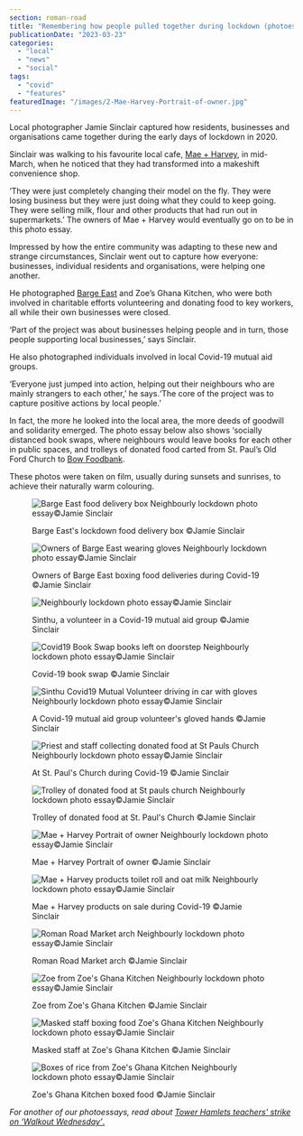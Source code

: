 ```yaml
---
section: roman-road
title: "Remembering how people pulled together during lockdown (photoessay)"
publicationDate: "2023-03-23"
categories: 
  - "local"
  - "news"
  - "social"
tags: 
  - "covid"
  - "features"
featuredImage: "/images/2-Mae-Harvey-Portrait-of-owner.jpg"
---
```


Local photographer Jamie Sinclair captured how residents, businesses and organisations came together during the early days of lockdown in 2020.

Sinclair was walking to his favourite local cafe, [Mae + Harvey](https://romanroadlondon.com/mae-and-harvey-cafe/), in mid-March, when he noticed that they had transformed into a makeshift convenience shop.

‘They were just completely changing their model on the fly. They were losing business but they were just doing what they could to keep going. They were selling milk, flour and other products that had run out in supermarkets.’ The owners of Mae + Harvey would eventually go on to be in this photo essay. 

Impressed by how the entire community was adapting to these new and strange circumstances, Sinclair went out to capture how everyone: businesses, individual residents and organisations, were helping one another. 

He photographed [Barge East](https://romanroadlondon.com/barge-east-restaurant-hackney-wick/) and Zoe’s Ghana Kitchen, who were both involved in charitable efforts volunteering and donating food to key workers, all while their own businesses were closed. 

‘Part of the project was about businesses helping people and in turn, those people supporting local businesses,’ says Sinclair.

He also photographed individuals involved in local Covid-19 mutual aid groups.

‘Everyone just jumped into action, helping out their neighbours who are mainly strangers to each other,’ he says.‘The core of the project was to capture positive actions by local people.’ 

In fact, the more he looked into the local area, the more deeds of goodwill and solidarity emerged. The photo essay below also shows ‘socially distanced book swaps, where neighbours would leave books for each other in public spaces, and trolleys of donated food carted from St. Paul’s Old Ford Church to [Bow Foodbank](https://romanroadlondon.com/bow-foodbank-volunteer-ronald-whelan/). 

These photos were taken on film, usually during sunsets and sunrises, to achieve their naturally warm colouring. 

<figure>

![Barge East food delivery box Neighbourly lockdown photo essay©Jamie Sinclair](/images/Barge-East-food-delivery-box-1024x683.jpg)

<figcaption>

Barge East's lockdown food delivery box ©Jamie Sinclair

</figcaption>

</figure>

<figure>

![Owners of Barge East wearing gloves Neighbourly lockdown photo essay©Jamie Sinclair](/images/Owners-of-Barge-East-wearing-gloves-1024x683.jpg)

<figcaption>

Owners of Barge East boxing food deliveries during Covid-19 ©Jamie Sinclair

</figcaption>

</figure>

<figure>

![Neighbourly lockdown photo essay©Jamie Sinclair](/images/Sinthu-Covid19-Mutual-Aid-Volunteer--1024x683.jpg)

<figcaption>

Sinthu, a volunteer in a Covid-19 mutual aid group ©Jamie Sinclair

</figcaption>

</figure>

<figure>

![Covid19 Book Swap books left on doorstep Neighbourly lockdown photo essay©Jamie Sinclair](/images/Covid19-Book-Swap-books-left-on-doorstep-1024x683.jpg)

<figcaption>

Covid-19 book swap ©Jamie Sinclair

</figcaption>

</figure>

<figure>

![Sinthu Covid19 Mutual Volunteer driving in car with gloves Neighbourly lockdown photo essay©Jamie Sinclair](/images/6-Sinthu-Covid19-Mutual-Volunteer-driving-in-car-with-gloves-1024x683.jpg)

<figcaption>

A Covid-19 mutual aid group volunteer's gloved hands ©Jamie Sinclair

</figcaption>

</figure>

<figure>

![Priest and staff collecting donated food at St Pauls Church Neighbourly lockdown photo essay©Jamie Sinclair](/images/3-Priest-and-staff-collecting-donated-food-at-St-Pauls-Church--1024x683.jpg)

<figcaption>

At St. Paul's Church during Covid-19 ©Jamie Sinclair  


</figcaption>

</figure>

<figure>

![Trolley of donated food at St pauls church Neighbourly lockdown photo essay©Jamie Sinclair](/images/3-Trolley-of-donated-food-at-St-pauls-church-1-1.jpg)

<figcaption>

Trolley of donated food at St. Paul's Church ©Jamie Sinclair

</figcaption>

</figure>

<figure>

![Mae + Harvey Portrait of owner Neighbourly lockdown photo essay©Jamie Sinclair](/images/2-Mae-Harvey-Portrait-of-owner-1024x683.jpg)

<figcaption>

Mae + Harvey Portrait of owner ©Jamie Sinclair

</figcaption>

</figure>

<figure>

![Mae + Harvey products toilet roll and oat milk Neighbourly lockdown photo essay©Jamie Sinclair](/images/Mae-Harvey-products-toilet-roll-and-oat-milk-.jpg)

<figcaption>

Mae + Harvey products on sale during Covid-19 ©Jamie Sinclair

</figcaption>

</figure>

<figure>

![Roman Road Market arch Neighbourly lockdown photo essay©Jamie Sinclair](/images/Jamie-Sinclair-Neighbourly-project-Roman-Road-Market-arch-1024x683.jpg)

<figcaption>

Roman Road Market arch ©Jamie Sinclair

</figcaption>

</figure>

<figure>

![Zoe from Zoe's Ghana Kitchen Neighbourly lockdown photo essay©Jamie Sinclair](/images/Zoe-from-Zoes-Ghana-Kitchen-1-1024x683.jpg)

<figcaption>

Zoe from Zoe's Ghana Kitchen ©Jamie Sinclair

</figcaption>

</figure>

<figure>

![Masked staff boxing food Zoe's Ghana Kitchen Neighbourly lockdown photo essay©Jamie Sinclair](/images/Masked-staff-boxing-food-Zoes-Ghana-Kitchen--1024x683.jpg)

<figcaption>

Masked staff at Zoe's Ghana Kitchen ©Jamie Sinclair

</figcaption>

</figure>

<figure>

![Boxes of rice from Zoe's Ghana Kitchen Neighbourly lockdown photo essay©Jamie Sinclair](/images/Boxes-of-rice-from-Zoes-Ghana-Kitchen-2.jpg)

<figcaption>

Zoe's Ghana Kitchen boxed food ©Jamie Sinclair

</figcaption>

</figure>

_For another of our photoessays, read about_ [_Tower Hamlets teachers' strike on ‘Walkout Wednesday’_.](https://romanroadlondon.com/east-end-teachers-winter-strikes-mile-end-bethnal-green/)


